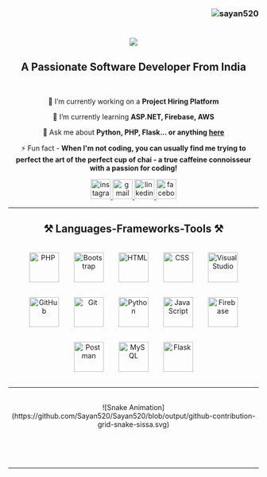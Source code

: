 <h3 align="right"> <img src="https://komarev.com/ghpvc/?username=sayan520&label=Profile%20views&color=0e75b6&style=flat" alt="sayan520" /> </h3>

<h1 align="center">
    <img src="https://readme-typing-svg.herokuapp.com/?font=Righteous&size=35&center=true&vCenter=true&width=500&height=70&duration=4000&lines=Hi+There!+👋;+I'm+Sayan+Ghosh!;" />
</h1>

<h2 align="center">A Passionate Software Developer From India</h2>

<br/>

<div align="center">
 
 🔭 I’m currently working on a **Project Hiring Platform**
 
 🌱 I’m currently learning **ASP.NET, Firebase, AWS**

💬 Ask me about **Python, PHP, Flask... or anything [here](https://github.com/Sayan520)**

⚡ Fun fact - **When I'm not coding, you can usually find me trying to perfect the art of the perfect cup of chai - a true caffeine connoisseur with a passion for coding!**
 </div>

 
<div align="center">
  <a href="https://www.instagram.com/mr_saayaann?igsh=MTRlN2V2dnNxaTM3ag==" target="_blank">
    <img src="https://img.shields.io/static/v1?message=Instagram&logo=instagram&label=&color=E4405F&logoColor=white&labelColor=&style=for-the-badge" height="40" alt="instagram logo" />
  </a>
  <a href="https://mail.google.com/mail/?view=cm&fs=1&to=ghoshsayan5205@gmail.com&su=Subject&body=MessageBody" target="_blank">
    <img src="https://img.shields.io/static/v1?message=Gmail&logo=gmail&label=&color=D14836&logoColor=white&labelColor=&style=for-the-badge" height="40" alt="gmail logo" />
  </a>
  <a href="https://www.linkedin.com/in/sayaan-ghosh" target="_blank">
    <img src="https://img.shields.io/static/v1?message=LinkedIn&logo=linkedin&label=&color=0077B5&logoColor=white&labelColor=&style=for-the-badge" height="40" alt="linkedin logo" />
  </a>
  <a href="https://www.facebook.com/people/Sayan-Ghosh/100033685911864/" target="_blank">
    <img src="https://img.shields.io/static/v1?message=Facebook&logo=facebook&label=&color=1877F2&logoColor=white&labelColor=&style=for-the-badge" height="40" alt="facebook logo" />
  </a>
</div>

 <hr/>
 
<h2 align="center">⚒️ Languages-Frameworks-Tools ⚒️</h2>
<br/>
<div align="center" style="display: flex; flex-wrap: wrap; justify-content: center; gap: 30px;">
    <a href="https://www.php.net/" target="_blank" rel="noreferrer">
        <img src="https://skillicons.dev/icons?i=php" alt="PHP" width="60" height="60"/>
    </a>
    <a href="https://getbootstrap.com/" target="_blank" rel="noreferrer">
        <img src="https://skillicons.dev/icons?i=bootstrap" alt="Bootstrap" width="60" height="60"/>
    </a>
    <a href="https://developer.mozilla.org/en-US/docs/Web/HTML" target="_blank" rel="noreferrer">
        <img src="https://skillicons.dev/icons?i=html" alt="HTML" width="60" height="60"/>
    </a>
    <a href="https://developer.mozilla.org/en-US/docs/Web/CSS" target="_blank" rel="noreferrer">
        <img src="https://skillicons.dev/icons?i=css" alt="CSS" width="60" height="60"/>
    </a>
    <a href="https://visualstudio.microsoft.com/" target="_blank" rel="noreferrer">
        <img src="https://skillicons.dev/icons?i=visualstudio" alt="Visual Studio" width="60" height="60"/>
    </a>
    <a href="https://github.com/" target="_blank" rel="noreferrer">
        <img src="https://skillicons.dev/icons?i=github" alt="GitHub" width="60" height="60"/>
    </a>
    <a href="https://git-scm.com/" target="_blank" rel="noreferrer">
        <img src="https://skillicons.dev/icons?i=git" alt="Git" width="60" height="60"/>
    </a>
    <a href="https://www.python.org/" target="_blank" rel="noreferrer">
        <img src="https://skillicons.dev/icons?i=python" alt="Python" width="60" height="60"/>
    </a>
    <a href="https://www.javascript.com/" target="_blank" rel="noreferrer">
        <img src="https://skillicons.dev/icons?i=javascript" alt="JavaScript" width="60" height="60"/>
    </a>
    <a href="https://firebase.google.com/" target="_blank" rel="noreferrer">
        <img src="https://skillicons.dev/icons?i=firebase" alt="Firebase" width="60" height="60"/>
    </a>
    <a href="https://www.postman.com/" target="_blank" rel="noreferrer">
        <img src="https://skillicons.dev/icons?i=postman" alt="Postman" width="60" height="60"/>
    </a>
    <a href="https://www.mysql.com/" target="_blank" rel="noreferrer">
        <img src="https://skillicons.dev/icons?i=mysql" alt="MySQL" width="60" height="60"/>
    </a>
    <a href="https://flask.palletsprojects.com/" target="_blank" rel="noreferrer">
        <img src="https://skillicons.dev/icons?i=flask" alt="Flask" width="60" height="60"/>
    </a>
</div>




<br/>
<hr/>
<div align="center">
  <br>
 ![Snake Animation](https://github.com/Sayan520/Sayan520/blob/output/github-contribution-grid-snake-sissa.svg)

  <br/><br/><br/>
</div>

<hr/>

